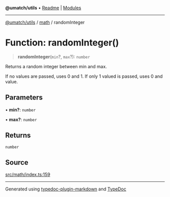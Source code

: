 **@umatch/utils** • [Readme](../../index.md) \| [Modules](../../modules.md)

***

[@umatch/utils](../../modules.md) / [math](../index.md) / randomInteger

# Function: randomInteger()

> **randomInteger**(`min`?, `max`?): `number`

Returns a random integer between min and max.

If no values are passed, uses 0 and 1.
If only 1 valued is passed, uses 0 and value.

## Parameters

• **min?**: `number`

• **max?**: `number`

## Returns

`number`

## Source

[src/math/index.ts:159](https://github.com/umatch-oficial/utils/blob/c1935bc/src/math/index.ts#L159)

***

Generated using [typedoc-plugin-markdown](https://www.npmjs.com/package/typedoc-plugin-markdown) and [TypeDoc](https://typedoc.org/)
